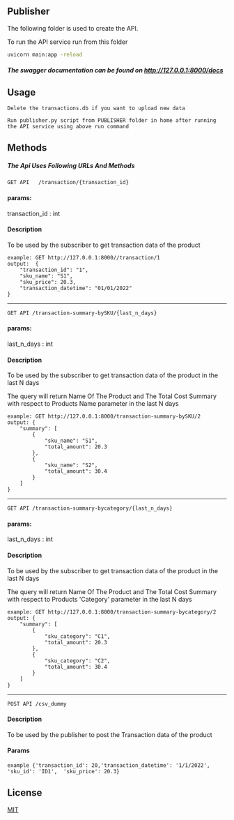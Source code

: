 ## Publisher

The following folder is used to create the API.

To run the API service run from this folder




```bash
uvicorn main:app -reload
```

##### The swagger documentation can be found on *http://127.0.0.1:8000/docs*

## Usage


```
Delete the transactions.db if you want to upload new data

Run publisher.py script from PUBLISHER folder in home after running the API service using above run command
```



## Methods
##### The Api Uses Following URLs And Methods
```
GET API   /transaction/{transaction_id}
```
#### params:
transaction_id : int

#### Description
 To be used by the subscriber to get transaction data of the product
```
example: GET http://127.0.0.1:8000//transaction/1
output:  {
    "transaction_id": "1",
    "sku_name": "S1",
    "sku_price": 20.3,
    "transaction_datetime": "01/01/2022"
}
```
---


```
GET API /transaction-summary-bySKU/{last_n_days}
```
#### params:
last_n_days : int

#### Description
 To be used by the subscriber to get transaction data of the product in the last N days

The query will return Name Of The Product and The Total Cost Summary with respect to Products Name parameter in the last N days 
```
example: GET http://127.0.0.1:8000/transaction-summary-bySKU/2
output: {
    "summary": [
        {
            "sku_name": "S1",
            "total_amount": 20.3
        },
        {
            "sku_name": "S2",
            "total_amount": 30.4
        }
    ]
}
```
---

```
GET API /transaction-summary-bycategory/{last_n_days}
```
#### params:
last_n_days : int

#### Description
 To be used by the subscriber to get transaction data of the product in the last N days

The query will return Name Of The Product and The Total Cost Summary with respect to Products 'Category' parameter in the last N days 
```
example: GET http://127.0.0.1:8000/transaction-summary-bycategory/2
output: {
    "summary": [
        {
            "sku_category": "C1",
            "total_amount": 20.3
        },
        {
            "sku_category": "C2",
            "total_amount": 30.4
        }
    ]
}
```
---
```
POST API /csv_dummy
```

#### Description
 To be used by the publisher to post the Transaction data of the product 

#### Params
```
example {'transaction_id': 20,'transaction_datetime': '1/1/2022', 'sku_id': 'ID1',  'sku_price': 20.3}
```





## License
[MIT](https://choosealicense.com/licenses/mit/)
